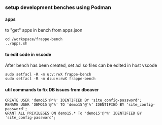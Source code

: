 ### setup development benches using Podman


#### apps
to "get" apps in bench from apps.json
```
cd /workspace/frappe-bench
../apps.sh
```


#### to edit code in vscode
After bench has been created, set acl so files can be edited in host vscode

```
sudo setfacl -R -m u:v:rwX frappe-bench
sudo setfacl -R -m d:u:v:rwX frappe-bench
```

#### util commands to fix DB issues from dbeaver

```
CREATE USER 'demo15'@'%' IDENTIFIED BY 'site_config-password';
RENAME USER 'DEMO15'@'%' TO 'demo15'@'%' IDENTIFIED BY 'site_config-password';
GRANT ALL PRIVILEGES ON demo15.* To 'demo15'@'%' IDENTIFIED BY 'site_config-password';
```